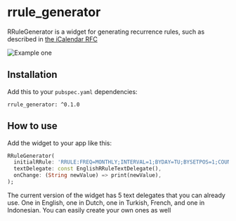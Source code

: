 # rrule_generator

RRuleGenerator is a widget for generating recurrence rules, such as described
in [the iCalendar RFC](https://datatracker.ietf.org/doc/html/rfc5545)

![Example one](https://jelter.net/rrule_example.png)

## Installation

Add this to your `pubspec.yaml` dependencies:

```
rrule_generator: ^0.1.0
```

## How to use

Add the widget to your app like this:

```dart
RRuleGenerator(
  initialRRule: 'RRULE:FREQ=MONTHLY;INTERVAL=1;BYDAY=TU;BYSETPOS=1;COUNT=9',
  textDelegate: const EnglishRRuleTextDelegate(),
  onChange: (String newValue) => print(newValue),
);
```

The current version of the widget has 5 text delegates that you can already use. One in English, one in Dutch, one in
Turkish, French, and one in Indonesian. You can easily create your own ones as well